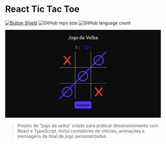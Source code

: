 # React Tic Tac Toe

[![Button Shield]](https://deyvidfernandes.github.io/react-tic-tac-toe/)
![GitHub repo size](https://img.shields.io/github/repo-size/deyvidfernandes/react-tic-tac-toe?style=for-the-badge)
![GitHub language count](https://img.shields.io/github/languages/count/deyvidfernandes/react-tic-tac-toe?style=for-the-badge)

<img src="./public/example.png" alt="Exemplo imagem">

> Projeto de "jogo da velha" criado para praticar desenvolvimento com React e TypeScript. Inclui contadores de vitórias, animações e mensagens de final de jogo personalizadas.


[Button Shield]: https://img.shields.io/badge/Acesse%20o%20deploy%20do%20projeto!-007ec6?style=for-the-badge

